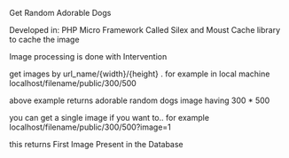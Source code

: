 Get Random Adorable Dogs 


Developed in: PHP Micro Framework Called Silex and Moust Cache library to cache the image


Image processing is done with Intervention


get images by url_name/{width}/{height} .
for example in local machine localhost/filename/public/300/500

above example returns adorable random dogs image having 300 * 500 


you can get a single image if you want to.. for example 
localhost/filename/public/300/500?image=1


this returns First Image Present in the Database
